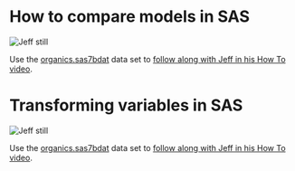 # How to compare models in SAS 

![Jeff still](https://img.youtube.com/vi/jRr3yrRKZp4/0.jpg)

Use the [organics.sas7bdat](organics.sas7bdat) data set to [follow along with Jeff in his How To video](https://www.youtube.com/watch?v=jRr3yrRKZp4).

# Transforming variables in SAS

![Jeff still](https://img.youtube.com/vi/zzz1QJlYJq8/0.jpg)

Use the [organics.sas7bdat](organics.sas7bdat) data set to [follow along with Jeff in his How To video](https://www.youtube.com/watch?v=zzz1QJlYJq8&list=PLVV6eZFA22QwrXd6nSDU18E6XgXSMOs87).



